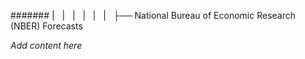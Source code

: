 ####### |   |   |   |   |   |   ├── National Bureau of Economic Research (NBER) Forecasts

*Add content here*